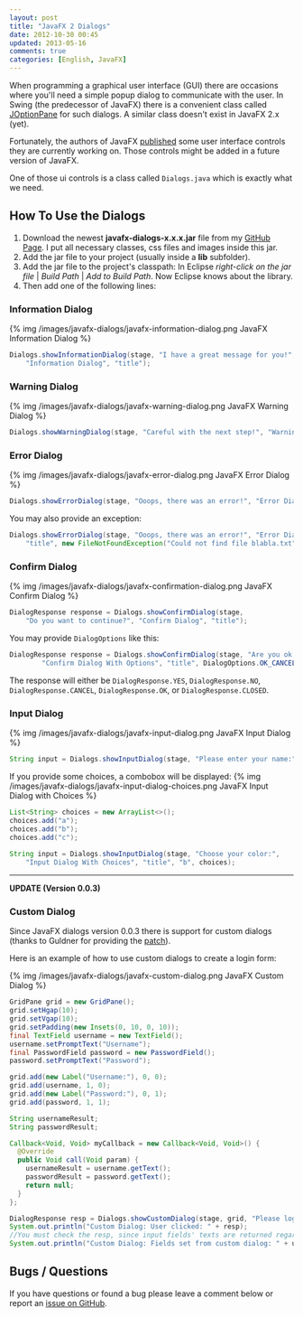```yaml
---
layout: post
title: "JavaFX 2 Dialogs"
date: 2012-10-30 00:45
updated: 2013-05-16
comments: true
categories: [English, JavaFX]
---
```

When programming a graphical user interface (GUI) there are occasions where you'll need a simple popup dialog to communicate with the user. In Swing (the predecessor of JavaFX) there is a convenient class called [JOptionPane](http://docs.oracle.com/javase/tutorial/uiswing/components/dialog.html) for such dialogs. A similar class doesn't exist in JavaFX 2.x (yet).

Fortunately, the authors of JavaFX [published](http://fxexperience.com/2012/10/announcing-the-javafx-ui-controls-sandbox/) some user interface controls they are currently working on. Those controls might be added in a future version of JavaFX.

One of those ui controls is a class called `Dialogs.java` which is exactly what we need.

## How To Use the Dialogs ##
1. Download the newest **javafx-dialogs-x.x.x.jar** file from my [GitHub Page](https://github.com/marcojakob/javafx-ui-sandbox/tree/master/javafx-dialogs/dist). I put all necessary classes, css files and images inside this jar.
2. Add the jar file to your project (usually inside a **lib** subfolder).
3. Add the jar file to the project's classpath: In Eclipse *right-click on the jar file* | *Build Path* | *Add to Build Path*. Now Eclipse knows about the library.
4. Then add one of the following lines:

### Information Dialog ###
{% img /images/javafx-dialogs/javafx-information-dialog.png JavaFX Information Dialog %}

```java
Dialogs.showInformationDialog(stage, "I have a great message for you!", 
    "Information Dialog", "title");
```
<!-- more -->

### Warning Dialog ###
{% img /images/javafx-dialogs/javafx-warning-dialog.png JavaFX Warning Dialog %}

```java
Dialogs.showWarningDialog(stage, "Careful with the next step!", "Warning Dialog", "title");
```

### Error Dialog ###
{% img /images/javafx-dialogs/javafx-error-dialog.png JavaFX Error Dialog %}

```java
Dialogs.showErrorDialog(stage, "Ooops, there was an error!", "Error Dialog", "title");
```

You may also provide an exception:

```java
Dialogs.showErrorDialog(stage, "Ooops, there was an error!", "Error Dialog With Exception", 
    "title", new FileNotFoundException("Could not find file blabla.txt"));
```

### Confirm Dialog ###
{% img /images/javafx-dialogs/javafx-confirmation-dialog.png JavaFX Confirm Dialog %}

```java
DialogResponse response = Dialogs.showConfirmDialog(stage, 
    "Do you want to continue?", "Confirm Dialog", "title");
```

You may provide `DialogOptions` like this:

```java
DialogResponse response = Dialogs.showConfirmDialog(stage, "Are you ok with this?", 
		"Confirm Dialog With Options", "title", DialogOptions.OK_CANCEL);
```

The response will either be `DialogResponse.YES`, `DialogResponse.NO`, `DialogResponse.CANCEL`, `DialogResponse.OK`, or `DialogResponse.CLOSED`.


### Input Dialog ###
{% img /images/javafx-dialogs/javafx-input-dialog.png JavaFX Input Dialog %}

```java
String input = Dialogs.showInputDialog(stage, "Please enter your name:", "Input Dialog", "title");
```

If you provide some choices, a combobox will be displayed:
{% img /images/javafx-dialogs/javafx-input-dialog-choices.png JavaFX Input Dialog with Choices %}

```java
List<String> choices = new ArrayList<>();
choices.add("a");
choices.add("b");
choices.add("c");
		
String input = Dialogs.showInputDialog(stage, "Choose your color:", 
    "Input Dialog With Choices", "title", "b", choices);
```


---
**UPDATE (Version 0.0.3)**

### Custom Dialog ###
Since JavaFX dialogs version 0.0.3 there is support for custom dialogs (thanks to Guldner for providing the [patch](https://github.com/marcojakob/javafx-ui-sandbox/pull/7)).

Here is an example of how to use custom dialogs to create a login form:

{% img /images/javafx-dialogs/javafx-custom-dialog.png JavaFX Custom Dialog %}

```java
GridPane grid = new GridPane();
grid.setHgap(10);
grid.setVgap(10);
grid.setPadding(new Insets(0, 10, 0, 10));
final TextField username = new TextField(); 
username.setPromptText("Username");
final PasswordField password = new PasswordField(); 
password.setPromptText("Password");

grid.add(new Label("Username:"), 0, 0);
grid.add(username, 1, 0);
grid.add(new Label("Password:"), 0, 1);
grid.add(password, 1, 1);

String usernameResult;
String passwordResult;

Callback<Void, Void> myCallback = new Callback<Void, Void>() {
  @Override
  public Void call(Void param) {
    usernameResult = username.getText();
    passwordResult = password.getText();
    return null;
  }
};

DialogResponse resp = Dialogs.showCustomDialog(stage, grid, "Please log in", "Login", DialogOptions.OK_CANCEL, myCallback);
System.out.println("Custom Dialog: User clicked: " + resp);
//You must check the resp, since input fields' texts are returned regardless of what button was pressed. (ie. If user clicked 'Cancel' disregard the input) 
System.out.println("Custom Dialog: Fields set from custom dialog: " + usernameResult + "/" + passwordResult);
```


## Bugs / Questions ##
If you have questions or found a bug please leave a comment below or report an [issue on GitHub](https://github.com/marcojakob/javafx-ui-sandbox).